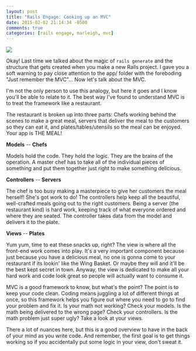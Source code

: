 ```yaml
---
layout: post
title: "Rails Engage: Cooking up an MVC"
date: 2015-02-02 21:14:34 -0500
comments: true
categories: [rails engage, marleigh, mvc]
---
```


![](http://i183.photobucket.com/albums/x54/TrueX-Ray/TNG%20Caption%20This/TNGCaption158e.jpg)

Okay! Last time we talked about the magic of `rails generate` and the structure that gets created when you make a new Rails project. I gave you a soft warning to pay close attention to the app/ folder with the foreboding "Just remember the MVC"... Now let's talk about the MVC.

I'm not the only person to use this analogy, but here it goes and I know you'll be able to relate to it. The best way I've found to understand MVC is to treat the framework like a restaurant.

The restaurant is broken up into three parts: Chefs working behind the scenes to make a great meal, servers that deliver the meal to the customers so they can eat it, and plates/tables/utensils so the meal can be enjoyed. Your app is THE MEAL!

**Models** -- **Chefs**

Models hold the code. They hold the logic. They are the brains of the operation. A master chef has to take all of the individual pieces of something and put them together just right to make something delicious.

**Controllers** -- **Servers**

The chef is too busy making a masterpiece to give her customers the meal herself! She's got work to do! The controllers help keep all the beautiful, well-crafted meals going out to the right customers. Being a server (the restaurant kind) is hard work, keeping track of what everyone ordered and where they are seated. The controller takes data from the model and delivers it to the plate.

**Views** -- **Plates**

Yum yum, time to eat these snacks up, right? The view is where all the front-end work comes into play. It's a very important component because just because you have a delicious meal, no one is gonna come to your restaurant if its lookin' like the Wing Basket. Or maybe they will and it'll be the best kept secret in town. Anyway, the view is dedicated to make all your hard work and code look great so people will actually want to consume it.

MVC is a good framework to know, but what's the point? The point is to keep your code clean. Coding means juggling a lot of different things at once, so this framework helps you figure out where you need to go to find your problem and fix it. Is your math not working? Check your models. Is the math being delivered to the wrong page? Check your controllers. Is the math problem just super ugly? Take a look at your views. 

There a lot of nuances here, but this is a good overview to have in the back of your mind as you write code. And remember, the first goal is to get things working so if you accidentally put some logic in your view, don't sweat it.